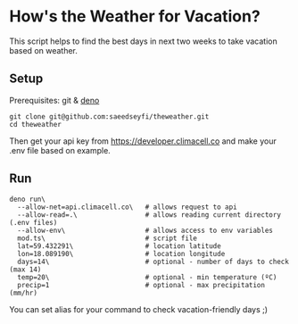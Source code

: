 # How's the Weather for Vacation?
This script helps to find the best days in next two weeks to take vacation based on weather.

## Setup
Prerequisites: git & [deno](https://deno.land/)
```shell script
git clone git@github.com:saeedseyfi/theweather.git
cd theweather
```
Then get your api key from https://developer.climacell.co and make your .env file based on example.

## Run
```shell script
deno run\
  --allow-net=api.climacell.co\   # allows request to api 
  --allow-read=.\                 # allows reading current directory (.env files)
  --allow-env\                    # allows access to env variables
  mod.ts\                         # script file
  lat=59.432291\                  # location latitude
  lon=18.089190\                  # location longitude
  days=14\                        # optional - number of days to check (max 14)
  temp=20\                        # optional - min temperature (ºC) 
  precip=1                        # optional - max precipitation (mm/hr) 
```
You can set alias for your command to check vacation-friendly days ;)
